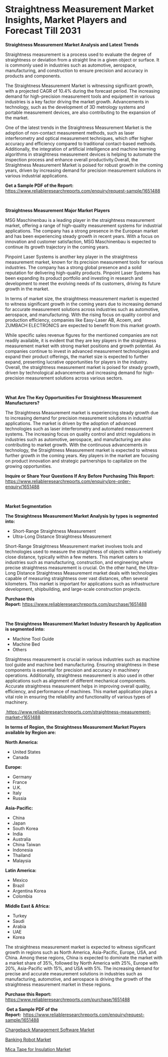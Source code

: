 <p><h1>Straightness Measurement Market Insights, Market Players and Forecast Till 2031</h1></p><p><strong>Straightness Measurement Market Analysis and Latest Trends</strong></p>
<p><p>Straightness measurement is a process used to evaluate the degree of straightness or deviation from a straight line in a given object or surface. It is commonly used in industries such as automotive, aerospace, manufacturing, and construction to ensure precision and accuracy in products and components.</p><p>The Straightness Measurement Market is witnessing significant growth, with a projected CAGR of 10.4% during the forecast period. The increasing demand for high-precision measurement tools and equipment in various industries is a key factor driving the market growth. Advancements in technology, such as the development of 3D metrology systems and portable measurement devices, are also contributing to the expansion of the market.</p><p>One of the latest trends in the Straightness Measurement Market is the adoption of non-contact measurement methods, such as laser interferometry and optical measurement techniques, which offer higher accuracy and efficiency compared to traditional contact-based methods. Additionally, the integration of artificial intelligence and machine learning algorithms in straightness measurement devices is helping to automate the inspection process and enhance overall productivity.Overall, the Straightness Measurement Market is poised for robust growth in the coming years, driven by increasing demand for precision measurement solutions in various industrial applications.</p></p>
<p><strong>Get a Sample PDF of the Report:&nbsp;</strong> <a href="https://www.reliableresearchreports.com/enquiry/request-sample/1651488">https://www.reliableresearchreports.com/enquiry/request-sample/1651488</a></p>
<p>&nbsp;</p>
<p><strong>Straightness Measurement Major Market Players</strong></p>
<p><p>MSG Maschinenbau is a leading player in the straightness measurement market, offering a range of high-quality measurement systems for industrial applications. The company has a strong presence in the European market and has been experiencing steady growth in recent years. With a focus on innovation and customer satisfaction, MSG Maschinenbau is expected to continue its growth trajectory in the coming years.</p><p>Pinpoint Laser Systems is another key player in the straightness measurement market, known for its precision measurement tools for various industries. The company has a strong global presence and a solid reputation for delivering high-quality products. Pinpoint Laser Systems has been expanding its product portfolio and investing in research and development to meet the evolving needs of its customers, driving its future growth in the market.</p><p>In terms of market size, the straightness measurement market is expected to witness significant growth in the coming years due to increasing demand for accurate measurement solutions across industries such as automotive, aerospace, and manufacturing. With the rising focus on quality control and production efficiency, companies like Easy-Laser AB, Acoem, and ZUMBACH ELECTRONICS are expected to benefit from this market growth.</p><p>While specific sales revenue figures for the mentioned companies are not readily available, it is evident that they are key players in the straightness measurement market with strong market positions and growth potential. As companies continue to invest in advanced measurement technologies and expand their product offerings, the market size is expected to further expand, presenting lucrative opportunities for players in the industry. Overall, the straightness measurement market is poised for steady growth, driven by technological advancements and increasing demand for high-precision measurement solutions across various sectors.</p></p>
<p>&nbsp;</p>
<p><strong>What Are The Key Opportunities For Straightness Measurement Manufacturers?</strong></p>
<p><p>The Straightness Measurement market is experiencing steady growth due to increasing demand for precision measurement solutions in industrial applications. The market is driven by the adoption of advanced technologies such as laser interferometry and automated measurement systems. The increasing focus on quality control and strict regulations in industries such as automotive, aerospace, and manufacturing are also contributing to market growth. With the continuous advancements in technology, the Straightness Measurement market is expected to witness further growth in the coming years. Key players in the market are focusing on product innovation and strategic partnerships to capitalize on the growing opportunities.</p></p>
<p><strong>Inquire or Share Your Questions If Any Before Purchasing This Report:</strong> <a href="https://www.reliableresearchreports.com/enquiry/pre-order-enquiry/1651488">https://www.reliableresearchreports.com/enquiry/pre-order-enquiry/1651488</a></p>
<p>&nbsp;</p>
<p><strong>Market Segmentation</strong></p>
<p><strong>The Straightness Measurement Market Analysis by types is segmented into:</strong></p>
<p><ul><li>Short-Range Straightness Measurement</li><li>Ultra-Long Distance Straightness Measurement</li></ul></p>
<p><p>Short-Range Straightness Measurement market involves tools and technologies used to measure the straightness of objects within a relatively close distance, typically within a few meters. This market caters to industries such as manufacturing, construction, and engineering where precise straightness measurement is crucial. On the other hand, the Ultra-Long Distance Straightness Measurement market deals with technologies capable of measuring straightness over vast distances, often several kilometers. This market is important for applications such as infrastructure development, shipbuilding, and large-scale construction projects.</p></p>
<p><strong>Purchase this Report:&nbsp;</strong><a href="https://www.reliableresearchreports.com/purchase/1651488">https://www.reliableresearchreports.com/purchase/1651488</a></p>
<p>&nbsp;</p>
<p><strong>The Straightness Measurement Market Industry Research by Application is segmented into:</strong></p>
<p><ul><li>Machine Tool Guide</li><li>Machine Bed</li><li>Others</li></ul></p>
<p><p>Straightness measurement is crucial in various industries such as machine tool guide and machine bed manufacturing. Ensuring straightness in these components is essential for precision and accuracy in machinery operations. Additionally, straightness measurement is also used in other applications such as alignment of different mechanical components. Accurate straightness measurement helps in improving overall quality, efficiency, and performance of machines. This market application plays a vital role in ensuring the reliability and functionality of various types of machinery.</p></p>
<p><a href="https://www.reliableresearchreports.com/straightness-measurement-market-r1651488">&nbsp;https://www.reliableresearchreports.com/straightness-measurement-market-r1651488</a></p>
<p><strong>In terms of Region, the Straightness Measurement Market Players available by Region are:</strong></p>
<p>
    <p> <strong> North America: </strong>
        <ul>
            <li>United States</li>
            <li>Canada</li>
        </ul>
        </p> 
    <p> <strong> Europe: </strong>
        <ul>
            <li>Germany</li>
            <li>France</li>
            <li>U.K.</li>
            <li>Italy</li>
            <li>Russia</li>
        </ul>
        </p> 
    <p> <strong> Asia-Pacific: </strong>
        <ul>
            <li>China</li>
            <li>Japan</li>
            <li>South Korea</li>
            <li>India</li>
            <li>Australia</li>
            <li>China Taiwan</li>
            <li>Indonesia</li>
            <li>Thailand</li>
            <li>Malaysia</li>
        </ul>
        </p> 
    <p> <strong> Latin America: </strong>
        <ul>
            <li>Mexico</li>
            <li>Brazil</li>
            <li>Argentina Korea</li>
            <li>Colombia</li>
        </ul>
        </p> 
    <p> <strong> Middle East & Africa: </strong>
        <ul>
            <li>Turkey</li>
            <li>Saudi</li>
            <li>Arabia</li>
            <li>UAE</li>
            <li>Korea</li>
        </ul>
    </p>
    </p>
<p><p>The straightness measurement market is expected to witness significant growth in regions such as North America, Asia-Pacific, Europe, USA, and China. Among these regions, China is expected to dominate the market with a market share of 35%, followed by North America with 25%, Europe with 20%, Asia-Pacific with 15%, and USA with 5%. The increasing demand for precise and accurate measurement solutions in industries such as manufacturing, automotive, and aerospace is driving the growth of the straightness measurement market in these regions.</p></p>
<p><strong>Purchase this Report: </strong><a href="https://www.reliableresearchreports.com/purchase/1651488">https://www.reliableresearchreports.com/purchase/1651488</a></p>
<p>&nbsp;<strong>Get a Sample PDF of the Report:&nbsp;&nbsp;</strong><a href="https://www.reliableresearchreports.com/enquiry/request-sample/1651488">https://www.reliableresearchreports.com/enquiry/request-sample/1651488</a></p>
<p><strong></strong></p>
<p><p><a href="https://github.com/okotobwrhuteie/Market-Research-Report-List-2/blob/main/chargeback-management-software-market.md">Chargeback Management Software Market</a></p><p><a href="https://github.com/LeilaniWyman2021/Market-Research-Report-List-1/blob/main/banking-robot-market.md">Banking Robot Market</a></p><p><a href="https://issuu.com/reportprime-2/docs/mica-tape-for-insulation-market-size-2030.pptx">Mica Tape for Insulation Market</a></p></p>